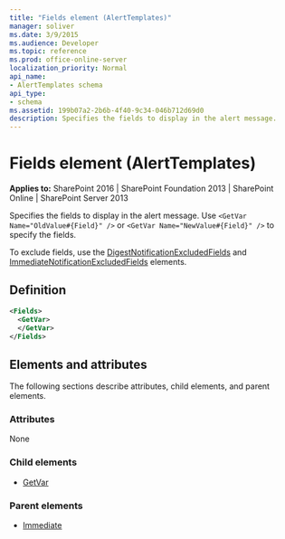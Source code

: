 ```yaml
---
title: "Fields element (AlertTemplates)"
manager: soliver
ms.date: 3/9/2015
ms.audience: Developer
ms.topic: reference
ms.prod: office-online-server
localization_priority: Normal
api_name:
- AlertTemplates schema
api_type:
- schema
ms.assetid: 199b07a2-2b6b-4f40-9c34-046b712d69d0
description: Specifies the fields to display in the alert message.
---
```


# Fields element (AlertTemplates)

**Applies to:** SharePoint 2016 | SharePoint Foundation 2013 | SharePoint Online | SharePoint Server 2013
  
Specifies the fields to display in the alert message. Use `<GetVar Name="OldValue#{Field}" />` or  `<GetVar Name="NewValue#{Field}" />` to specify the fields. 

To exclude fields, use the [DigestNotificationExcludedFields](digestnotificationexcludedfields-element-alerttemplates.md) and [ImmediateNotificationExcludedFields](immediatenotificationexcludedfields-element-alerttemplates.md) elements. 

## Definition

```XML
<Fields>
  <GetVar>
  </GetVar>
</Fields>
```

## Elements and attributes

The following sections describe attributes, child elements, and parent elements.

### Attributes

None
   
### Child elements

- [GetVar](getvar-element-view.md)
   
### Parent elements

- [Immediate](immediate-element-alerttemplates.md)
   

